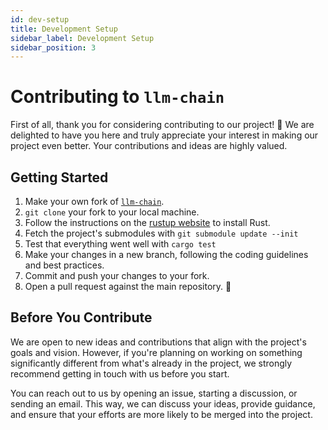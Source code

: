 ```yaml
---
id: dev-setup
title: Development Setup
sidebar_label: Development Setup
sidebar_position: 3
---
```


# Contributing to `llm-chain`

First of all, thank you for considering contributing to our project! 🎉 We are delighted to have you here and truly appreciate your interest in making our project even better. Your contributions and ideas are highly valued.

## Getting Started

1. Make your own fork of [`llm-chain`](https://github.com/sobelio/llm-chain).
2. `git clone` your fork to your local machine.
3. Follow the instructions on the [rustup website](https://rustup.rs/) to install Rust.
4. Fetch the project's submodules with `git submodule update --init`
5. Test that everything went well with `cargo test`
6. Make your changes in a new branch, following the coding guidelines and best practices.
7. Commit and push your changes to your fork.
8. Open a pull request against the main repository. 🚀

## Before You Contribute

We are open to new ideas and contributions that align with the project's goals and vision. However, if you're planning on working on something significantly different from what's already in the project, we strongly recommend getting in touch with us before you start.

You can reach out to us by opening an issue, starting a discussion, or sending an email. This way, we can discuss your ideas, provide guidance, and ensure that your efforts are more likely to be merged into the project.
